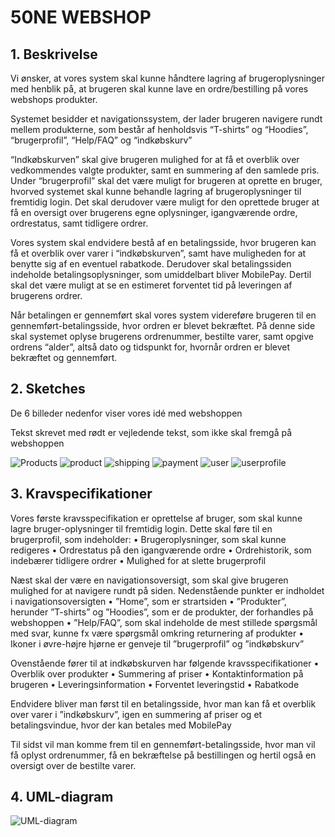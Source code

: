 # 50NE WEBSHOP
## 1. Beskrivelse 
Vi ønsker, at vores system skal kunne håndtere lagring af brugeroplysninger med henblik på, at brugeren skal kunne lave en ordre/bestilling på vores webshops produkter.

Systemet besidder et navigationssystem, der lader brugeren navigere rundt mellem produkterne, som består af henholdsvis “T-shirts” og “Hoodies”, “brugerprofil”, “Help/FAQ” og “indkøbskurv”

“Indkøbskurven” skal give brugeren mulighed for at få et overblik over vedkommendes valgte produkter, samt en summering af den samlede pris. Under “brugerprofil”  skal det være muligt for brugeren at oprette en bruger, hvorved systemet skal kunne behandle lagring af brugeroplysninger til fremtidig login. Det skal derudover være muligt for den oprettede bruger at få en oversigt over brugerens egne oplysninger, igangværende ordre, ordrestatus, samt tidligere ordrer. 

Vores system skal endvidere bestå af en betalingsside, hvor brugeren kan få et overblik over varer i “indkøbskurven”, samt have muligheden for at benytte sig af en eventuel rabatkode. Derudover skal betalingssiden indeholde betalingsoplysninger, som umiddelbart bliver MobilePay. Dertil skal det være muligt at se en estimeret forventet tid på leveringen af brugerens ordrer. 

Når betalingen er gennemført skal vores system videreføre brugeren til en gennemført-betalingsside, hvor ordren er blevet bekræftet. På denne side skal systemet oplyse brugerens ordrenummer, bestilte varer, samt opgive ordrens “alder”, altså dato og tidspunkt for, hvornår ordren er blevet bekræftet og gennemført. 

## 2. Sketches
De 6 billeder nedenfor viser vores idé med webshoppen 

Tekst skrevet med rødt er vejledende tekst, som ikke skal fremgå på webshoppen

![Products](https://github.com/phil2200/studiegruppe-projekt/blob/master/products.png)
![product](https://github.com/phil2200/studiegruppe-projekt/blob/master/product.png)
![shipping](https://github.com/phil2200/studiegruppe-projekt/blob/master/shipping.png)
![payment](https://github.com/phil2200/studiegruppe-projekt/blob/master/payment.png)
![user](https://github.com/phil2200/studiegruppe-projekt/blob/master/user.jpg)
![userprofile](https://github.com/phil2200/studiegruppe-projekt/blob/master/user2.png)

## 3. Kravspecifikationer
Vores første kravsspecifikation er oprettelse af bruger, som skal kunne lagre bruger-oplysninger til fremtidig login. Dette skal føre til en brugerprofil, som indeholder:
•	Brugeroplysninger, som skal kunne redigeres
•	Ordrestatus på den igangværende ordre
•	Ordrehistorik, som indebærer tidligere ordrer
•	Mulighed for at slette brugerprofil 

Næst skal der være en navigationsoversigt, som skal give brugeren mulighed for at navigere rundt på siden. Nedenstående punkter er indholdet i navigationsoversigten
•	”Home”, som er strartsiden
•	”Produkter”, herunder ”T-shirts” og ”Hoodies”, som er de produkter, der forhandles på webshoppen
•	”Help/FAQ”, som skal indeholde de mest stillede spørgsmål med svar, kunne fx være spørgsmål omkring returnering af produkter
•	Ikoner i øvre-højre hjørne er genveje til ”brugerprofil” og ”indkøbskurv”

Ovenstående fører til at indkøbskurven har følgende kravsspecifikationer
•	Overblik over produkter
•	Summering af priser
•	Kontaktinformation på brugeren
•	Leveringsinformation
•	Forventet leveringstid
•	Rabatkode

Endvidere bliver man først til en betalingsside, hvor man kan få et overblik over varer i ”indkøbskurv”, igen en summering af priser og et betalingsvindue, hvor der kan betales med MobilePay 

Til sidst vil man komme frem til en gennemført-betalingsside, hvor man vil få oplyst ordrenummer, få en bekræftelse på bestillingen og hertil også en oversigt over de bestilte varer.

## 4. UML-diagram
![UML-diagram](https://github.com/phil2200/studiegruppe-projekt/blob/master/UML%20For%205One.%20drawio.jpg)
